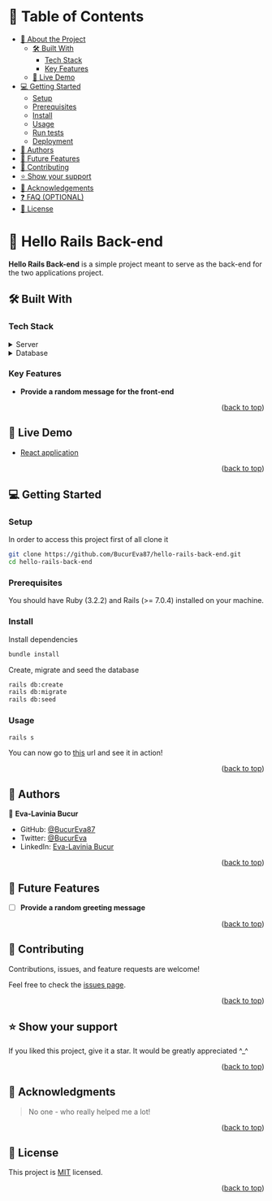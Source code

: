 <a name="readme-top"></a>

# 📗 Table of Contents

- [📖 About the Project](#about-project)
  - [🛠 Built With](#built-with)
    - [Tech Stack](#tech-stack)
    - [Key Features](#key-features)
  - [🚀 Live Demo](#live-demo)
- [💻 Getting Started](#getting-started)
  - [Setup](#setup)
  - [Prerequisites](#prerequisites)
  - [Install](#install)
  - [Usage](#usage)
  - [Run tests](#run-tests)
  - [Deployment](#deployment)
- [👥 Authors](#authors)
- [🔭 Future Features](#future-features)
- [🤝 Contributing](#contributing)
- [⭐️ Show your support](#support)
- [🙏 Acknowledgements](#acknowledgements)
- [❓ FAQ (OPTIONAL)](#faq)
- [📝 License](#license)

# 📖 Hello Rails Back-end <a name="about-project"></a>

**Hello Rails Back-end** is a simple project meant to serve as the back-end for the two applications project.

## 🛠 Built With <a name="built-with"></a>

### Tech Stack <a name="tech-stack"></a>

<details>
  <summary>Server</summary>
  <ul>
    <li><a href="https://rubyonrails.org/">Rails</a></li>
  </ul>
</details>

<details>
<summary>Database</summary>
  <ul>
    <li><a href="https://www.postgresql.org/">PostgreSQL</a></li>
  </ul>
</details>

### Key Features <a name="key-features"></a>

- **Provide a random message for the front-end**

<p align="right">(<a href="#readme-top">back to top</a>)</p>

## 🚀 Live Demo <a name="live-demo"></a>

- [React application](https://github.com/BucurEva87/hello-react-front-end.git)

<p align="right">(<a href="#readme-top">back to top</a>)</p>

## 💻 Getting Started <a name="getting-started"></a>

### Setup

In order to access this project first of all clone it

```sh
git clone https://github.com/BucurEva87/hello-rails-back-end.git
cd hello-rails-back-end
```

### Prerequisites

You should have Ruby (3.2.2) and Rails (>= 7.0.4) installed on your machine.

### Install

Install dependencies

```sh
bundle install
```

Create, migrate and seed the database

```sh
rails db:create
rails db:migrate
rails db:seed
```

### Usage

```sh
rails s
```

You can now go to [this](http://localhost:3000) url and see it in action!

<p align="right">(<a href="#readme-top">back to top</a>)</p>

## 👥 Authors <a name="authors"></a>

👤 **Eva-Lavinia Bucur**

- GitHub: [@BucurEva87](https://github.com/BucurEva87)
- Twitter: [@BucurEva](https://twitter.com/BucurEva)
- LinkedIn: [Eva-Lavinia Bucur](https://www.linkedin.com/in/eva-lavinia-bucur)

<p align="right">(<a href="#readme-top">back to top</a>)</p>

## 🔭 Future Features <a name="future-features"></a>

- [ ] **Provide a random greeting message**

<p align="right">(<a href="#readme-top">back to top</a>)</p>

## 🤝 Contributing <a name="contributing"></a>

Contributions, issues, and feature requests are welcome!

Feel free to check the [issues page](../../issues/).

<p align="right">(<a href="#readme-top">back to top</a>)</p>

## ⭐️ Show your support <a name="support"></a>

If you liked this project, give it a star. It would be greatly appreciated ^\_^

<p align="right">(<a href="#readme-top">back to top</a>)</p>

## 🙏 Acknowledgments <a name="acknowledgements"></a>

> No one - who really helped me a lot!

<p align="right">(<a href="#readme-top">back to top</a>)</p>

## 📝 License <a name="license"></a>

This project is [MIT](./LICENSE) licensed.

<p align="right">(<a href="#readme-top">back to top</a>)</p>
